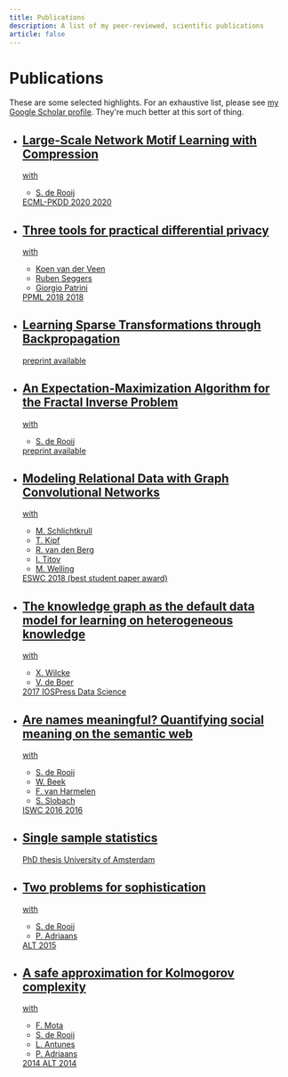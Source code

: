 ```yaml
---
title: Publications
description: A list of my peer-reviewed, scientific publications 
article: false 
---
```


<h1>Publications</h1>


<p class="note">These are some selected highlights. For an exhaustive list, please see <a href="https://scholar.google.com/citations?user=zVntAfQAAAAJ&hl=en">my Google Scholar profile</a>. They're 
much better at this sort of thing.</p>

<ul class="nav publications content">
	<li><a href="compression-for-motifs">
	  	<h2>Large-Scale Network Motif Learning with Compression</h2>
	  	with
  		<ul class="authors">
	  		<li>S. de Rooij</li>
	  	</ul>
	  	<span class="venue">ECML-PKDD 2020</span>
	  	<span class="year">2020</span>
	  	</a>	  	
  	</li>
	<li><a href="three-tools">
	  	<h2>Three tools for practical differential privacy</h2>
	  	with  		
	  	<ul class="authors">
	  		<li>Koen van der Veen</li>
	  		<li>Ruben Seggers</li>
	  		<li>Giorgio Patrini</li>
	  	</ul>
	  	<span class="venue">PPML 2018</span>
	  	<span class="year">2018</span>
	  	</a>	  	
  	</li>
	<li><a href="learning-sparse-transformations">
	  	<h2>Learning Sparse Transformations through Backpropagation</h2>
	  	<span class="venue">preprint available</span>
	  	</a>	  	
  	</li>
    <li><a href="fractal-em-algorithm">
	  	<h2>An Expectation-Maximization Algorithm for the Fractal Inverse Problem</h2>
	  	with
  		<ul class="authors">
	  		<li>S. de Rooij</li>
	  	</ul>
	  	<span class="venue">preprint available</span>
	  	</a>	  	
  	</li>
	<li><a href="relational-graph-convolutional-networks">
	  	<h2>Modeling Relational Data with Graph Convolutional Networks
	  	</h2>
	  	with
  		<ul class="authors">
	  		<li>M. Schlichtkrull</li>
	  		<li>T. Kipf</li>
	  		<li>R. van den Berg </li>
	  		<li>I. Titov</li>
	  		<li>M. Welling</li>
	  	</ul>
	  	<span class="venue">ESWC 2018 (best student paper award)</span>
	  	</a>	  	
  	</li>
	<li><a href="the-knowledge-graph-as-the-default">
	  	<h2>The knowledge graph as the default data model for learning on heterogeneous knowledge</h2>
	  	with
  		<ul class="authors">
	  		<li>X. Wilcke</li>
	  		<li>V. de Boer</li>
	  	</ul>
	  	<span class="year">2017</span>
	  	<span class="venue">IOSPress Data Science</span>
	  	</a>	  	
  	</li>
  	<li><a href="meaningful-names">
	  	<h2>Are names meaningful? Quantifying social meaning on the semantic web</h2>
	  	with
  		<ul class="authors">
	  		<li>S. de Rooij</li>
	  		<li>W. Beek</li>
	  		<li>F. van Harmelen</li>
	  		<li>S. Slobach</li>
	  	</ul>
		<span class="venue">ISWC 2016</span>
		<span class="year">2016</span>	
	  	</a>	  	
  	</li>
  	<li><a href="thesis">
	  	<h2>Single sample statistics</h2>
	  	<span>PhD thesis</span>
	  	<span class="venue">University of Amsterdam</span>
	  	</a>
  	</li>
  	<li><a href="two-problems">
	  	<h2>Two problems for sophistication</h2>
	  	with
  		<ul class="authors">
	  		<li>S. de Rooij</li>
	  		<li>P. Adriaans</li>
	  	</ul>
	  	<span class="venue">ALT 2015</span>
	  	</a>	  	
  	</li>
	 <li><a href="safe-approximation">
	  <h2>A safe approximation for Kolmogorov complexity</h2>
	  	with
  		<ul class="authors">
	  		<li>F. Mota</li>
	  		<li>S. de Rooij</li>
	  		<li>L. Antunes</li>
	  		<li>P. Adriaans</li>
	  	</ul>
	  	<span class="year">2014</span>
	  	<span class="venue">ALT 2014</span>
	  	</a>
  	</li>
</ul>
